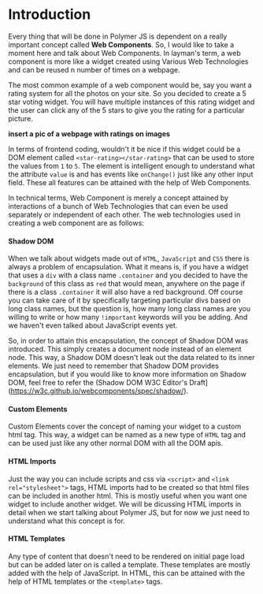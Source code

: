 # Introduction

Every thing that will be done in Polymer JS is dependent on a really important concept called **Web Components**. So, I would like to take a moment here and talk about Web Components. In layman's term, a web component is more like a widget created using Various Web Technologies and can be reused n number of times on a webpage.

The most common example of a web component would be, say you want a rating system for all the photos on your site. So you decided to create a 5 star voting widget. You will have multiple instances of this rating widget and the user can click any of the 5 stars to give you the rating for a particular picture.

**insert a pic of a webpage with ratings on images**

In terms of frontend coding, wouldn't it be nice if this widget could be a DOM element called `<star-rating></star-rating>` that can be used to store the values from `1` to `5`. The element is intelligent enough to understand what the attribute `value` is and has events like `onChange()` just like any other input field. These all features can be attained with the help of Web Components.

In technical terms, Web Component is merely a concept attained by interactions of a bunch of Web Technologies that can even be used separately or independent of each other. The web technologies used in creating a web component are as follows:

#### Shadow DOM

When we talk about widgets made out of `HTML`, `JavaScript` and `CSS` there is always a problem of encapsulation. What it means is, if you have a widget that uses a `div` with a class name `.container` and you decided to have the `background` of this class as `red` that would mean, anywhere on the page if there is a class `.container` it will also have a red background. Off course you can take care of it by specifically targeting particular divs based on long class names, but the question is, how many long class names are you willing to write or how many `!important` keywords will you be adding. And we haven't even talked about JavaScript events yet.

So, in order to attain this encapsulation, the concept of Shadow DOM was introduced. This simply creates a document node instead of an element node. This way, a Shadow DOM doesn't leak out the data related to its inner elements. We just need to remember that Shadow DOM provides encapsulation, but if you would like to know more information on Shadow DOM, feel free to refer the (Shadow DOM W3C Editor's Draft](https://w3c.github.io/webcomponents/spec/shadow/).

#### Custom Elements

Custom Elements cover the concept of naming your widget to a custom html tag. This way, a widget can be named as a new type of `HTML` tag and can be used just like any other normal DOM with all the DOM apis.

#### HTML Imports

Just the way you can include scripts and css via `<script>` and `<link rel="stylesheet">` tags, HTML imports had to be created so that html files can be included in another html. This is mostly useful when you want one widget to include another widget. We will be dicussing HTML imports in detail when we start talking about Polymer JS, but for now we just need to understand what this concept is for.

#### HTML Templates

Any type of content that doesn't need to be rendered on initial page load but can be added later on is called a template. These templates are mostly added with  the help of JavaScript. In HTML, this can be attained with the help of HTML templates or the `<template>` tags.